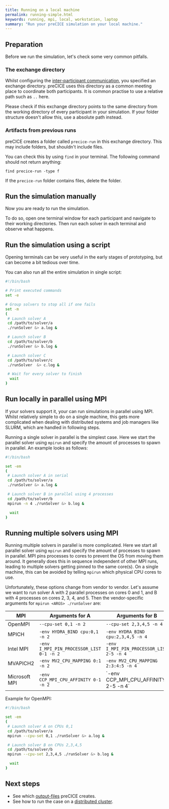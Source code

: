```yaml
---
title: Running on a local machine
permalink: running-simple.html
keywords: running, mpi, local, workstation, laptop
summary: "Run your preCICE simulation on your local machine."
---
```


## Preparation

Before we run the simulation, let's check some very common pitfalls.

### The exchange directory

Whilst configuring the [inter-participant communication](configuration-communication), you specified an exchange directory.
preCICE uses this directory as a common meeting place to coordinate both participants.
It is common practise to use a relative path such as `..` here.

Please check if this exchange directory points to the same directory from the working directory of every participant in your simulation.
If your folder structure doesn't allow this, use a absolute path instead.

### Artifacts from previous runs

preCICE creates a folder called `precice-run` in this exchange directory.
This may include folders, but shouldn't include files.

You can check this by using `find` in your terminal.
The following command should not return anything:

```console
find precice-run -type f
```

If the `precice-run` folder contains files, delete the folder.

## Run the simulation manually

Now you are ready to run the simulation.

To do so, open one terminal window for each participant and navigate to their working directories.
Then run each solver in each terminal and observe what happens.

## Run the simulation using a script

Opening terminals can be very useful in the early stages of prototyping, but can become a bit tedious over time.

You can also run all the entire simulation in single script:

```bash
#!/bin/bash

# Print executed commands
set -e

# Group solvers to stop all if one fails
set -m
(
 # Launch solver A
 cd /path/to/solver/a
 ./runSolver &> a.log &

 # Launch solver B
 cd /path/to/solver/b
 ./runSolver &> b.log &

 # Launch solver C
 cd /path/to/solver/c
 ./runSolver  &> c.log &

 # Wait for every solver to finish
  wait
)
```

## Run locally in parallel using MPI

If your solvers support it, your can run simulations in parallel using MPI.
Whilst relatively simple to do on a single machine, this gets more complicated when dealing with distributed systems and job managers like SLURM, which are handled in following steps.

Running a single solver in parallel is the simplest case.
Here we start the parallel solver using `mpirun` and specify the amount of processes to spawn in parallel.
An example looks as follows:

```bash
#!/bin/bash

set -em
(
 # Launch solver A in serial
 cd /path/to/solver/a
 ./runSolver &> a.log &

 # Launch solver B in parallel using 4 processes
 cd /path/to/solver/b
 mpirun -n 4 ./runSolver &> b.log &

  wait
)
```

## Running multiple solvers using MPI

Running multiple solvers in parallel is more complicated.
Here we start all parallel solver using `mpirun` and specify the amount of processes to spawn in parallel.
MPI pins processes to cores to prevent the OS from moving them around.
It generally does this in sequence independent of other MPI runs, leading to multiple solvers getting pinned to the same core(s).
On a single machine, this can be avoided by telling `mpirun` which physical CPU cores to use.

Unfortunately, these options change from vendor to vendor.
Let's assume we want to run solver A with 2 parallel processes on cores 0 and 1, and B with 4 processes on cores 2, 3, 4, and 5.
Then the vendor-specific arguments for `mpirun <ARGS> ./runSolver` are:

MPI | Arguments for A | Arguments for B
--- | --- | ---
OpenMPI | `--cpu-set 0,1 -n 2` | `--cpu-set 2,3,4,5 -n 4`
MPICH | `-env HYDRA_BIND cpu:0,1 -n 2` | `-env HYDRA_BIND cpu:2,3,4,5 -n 4`
Intel MPI | `-env I_MPI_PIN_PROCESSOR_LIST 0-1 -n 2` | `-env I_MPI_PIN_PROCESSOR_LIST 2-5 -n 4`
MVAPICH2 | `-env MV2_CPU_MAPPING 0:1 -n 2` | `-env MV2_CPU_MAPPING 2:3:4:5 -n 4`
Microsoft MPI | `-env CCP_MPI_CPU_AFFINITY 0-1 -n 2` | `-env CCP_MPI_CPU_AFFINITY 2-5 -n 4´

Example for OpenMPI:

```bash
#!/bin/bash

set -em
(
 # Launch solver A on CPUs 0,1
 cd /path/to/solver/a
 mpirun --cpu-set 0,1 ./runSolver &> a.log &

 # Launch solver B on CPUs 2,3,4,5
 cd /path/to/solver/b
 mpirun --cpu-set 2,3,4,5 ./runSolver &> b.log &

  wait
)
```

## Next steps

- See which [output-files](running-output-files) preCICE creates.
- See how to run the case on a [distributed cluster](running-distributed).
